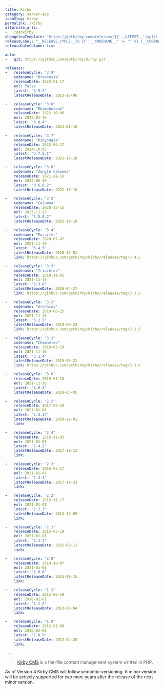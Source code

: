 ```yaml
---
title: Kirby
category: server-app
iconSlug: kirby
permalink: /kirby
alternate_urls:
-   /getkirby
changelogTemplate: "https://getkirby.com/releases/{{'__LATEST__'|split:'.'|slice:0,2|join:'.'}}"
releaseLabel: "__RELEASE_CYCLE__{% if '__CODENAME__' != '' %} (__CODENAME__){% endif %}"
releaseDateColumn: true

auto:
-   git: https://github.com/getkirby/kirby.git

releases:
-   releaseCycle: "3.9"
    codename: "Brookesia"
    releaseDate: 2023-01-17
    eol: false
    latest: "3.9.7"
    latestReleaseDate: 2023-10-06

-   releaseCycle: "3.8"
    codename: "Rhampholeon"
    releaseDate: 2022-10-06
    eol: 2025-01-16
    latest: "3.8.4"
    latestReleaseDate: 2023-01-10

-   releaseCycle: "3.7"
    codename: "Kinyongia"
    releaseDate: 2022-06-27
    eol: 2024-10-05
    latest: "3.7.5.1"
    latestReleaseDate: 2022-10-18

-   releaseCycle: "3.6"
    codename: "Jungle Calumma"
    releaseDate: 2021-11-16
    eol: 2024-06-26
    latest: "3.6.6.2"
    latestReleaseDate: 2022-10-18

-   releaseCycle: "3.5"
    codename: "Calumma"
    releaseDate: 2020-12-15
    eol: 2023-11-15
    latest: "3.5.8.2"
    latestReleaseDate: 2022-10-18

-   releaseCycle: "3.4"
    codename: "Furcifer"
    releaseDate: 2020-07-07
    eol: 2021-11-16
    latest: "3.4.5"
    latestReleaseDate: 2020-12-01
    link: https://github.com/getkirby/kirby/releases/tag/3.4.5

-   releaseCycle: "3.3"
    codename: "Trioceros"
    releaseDate: 2019-11-05
    eol: 2021-11-16
    latest: "3.3.6"
    latestReleaseDate: 2020-04-27
    link: https://github.com/getkirby/kirby/releases/tag/3.3.6

-   releaseCycle: "3.2"
    codename: "Archaius"
    releaseDate: 2019-06-25
    eol: 2021-11-16
    latest: "3.2.5"
    latestReleaseDate: 2019-09-24
    link: https://github.com/getkirby/kirby/releases/tag/3.2.5

-   releaseCycle: "3.1"
    codename: "Chamaeleo"
    releaseDate: 2019-03-19
    eol: 2021-11-16
    latest: "3.1.4"
    latestReleaseDate: 2019-05-21
    link: https://github.com/getkirby/kirby/releases/tag/3.1.4

-   releaseCycle: "3.0"
    releaseDate: 2019-01-15
    eol: 2021-11-16
    latest: "3.0.3"
    latestReleaseDate: 2019-03-05

-   releaseCycle: "2.5"
    releaseDate: 2017-06-20
    eol: 2021-01-01
    latest: "2.5.14"
    latestReleaseDate: 2020-12-01
    link:

-   releaseCycle: "2.4"
    releaseDate: 2016-11-03
    eol: 2021-01-01
    latest: "2.4.2"
    latestReleaseDate: 2017-10-13
    link:

-   releaseCycle: "2.3"
    releaseDate: 2016-05-17
    eol: 2021-01-01
    latest: "2.3.3"
    latestReleaseDate: 2017-10-31
    link:

-   releaseCycle: "2.2"
    releaseDate: 2015-11-17
    eol: 2021-01-01
    latest: "2.2.3"
    latestReleaseDate: 2015-12-09
    link:

-   releaseCycle: "2.1"
    releaseDate: 2015-05-19
    eol: 2021-01-01
    latest: "2.1.1"
    latestReleaseDate: 2015-08-11
    link:

-   releaseCycle: "2.0"
    releaseDate: 2014-10-07
    eol: 2021-01-01
    latest: "2.0.6"
    latestReleaseDate: 2015-01-15
    link:

-   releaseCycle: "1.1"
    releaseDate: 2012-06-19
    eol: 2016-02-01
    latest: "1.1.2"
    latestReleaseDate: 2013-02-04
    link:

-   releaseCycle: "1.0"
    releaseDate: 2012-01-09
    eol: 2016-02-01
    latest: "1.0.9"
    latestReleaseDate: 2012-04-20
    link:

---
```


> [Kirby CMS](https://getkirby.com) is a flat-file content management system written in PHP.

As of Version 4 Kirby CMS will follow semantic-versioning. A minor version will be actively
supported for two more years after the release of the next minor version.
